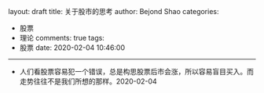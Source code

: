 layout: draft
title: 关于股市的思考
author: Bejond Shao
categories:
  - 股票
  - 理论
comments: true
tags:
  - 股票
date: 2020-02-04 10:46:00
---
* 人们看股票容易犯一个错误，总是构思股票后市会涨，所以容易盲目买入。而走势往往不是我们所想的那样。2020-02-04